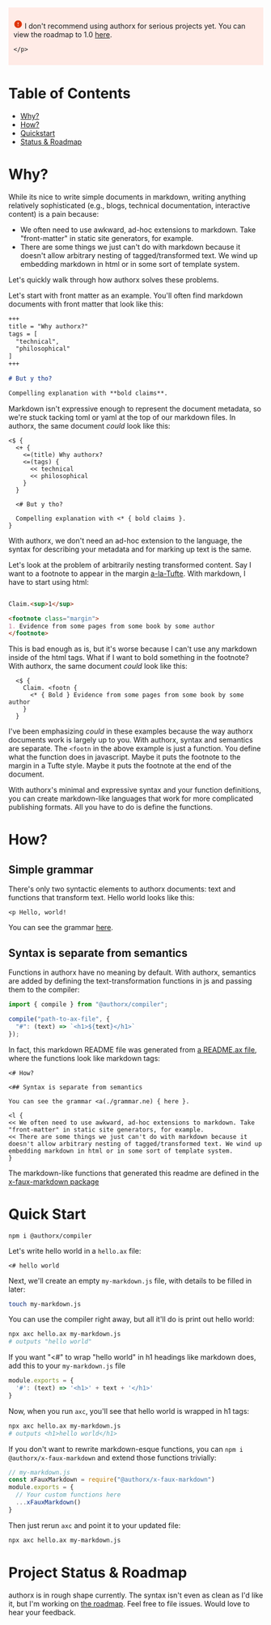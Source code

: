 
<div style="background-color: rgb(255, 235, 230); padding: 10px;">
    <p>
        <span>
            <svg xmlns="http://www.w3.org/2000/svg" viewBox="0 0 24 24" fill="rgb(222, 53, 11)" width="18px" height="18px">
                <path d="M12 2C6.48 2 2 6.48 2 12s4.48 10 10 10 10-4.48 10-10S17.52 2 12 2zm0 11c-.55 0-1-.45-1-1V8c0-.55.45-1 1-1s1 .45 1 1v4c0 .55-.45 1-1 1zm1 4h-2v-2h2v2z"/>
            </svg> 
        </span> I don't recommend using authorx for serious projects yet.
  You can view the roadmap to 1.0 <a href="#project-status--roadmap">here</a>.

    </p>
</div>

# Table of Contents

* [Why?](#why) 
* [How?](#how) 
* [Quickstart](#quick-start) 
* [Status & Roadmap](#project-status--roadmap) 


# Why?

While its nice to write simple documents in markdown, writing anything relatively sophisticated (e.g., blogs, technical documentation, interactive content) is a pain because: 

* We often need to use awkward, ad-hoc extensions to markdown. Take "front-matter" in static site generators, for example.
* There are some things we just can't do with markdown because it doesn't allow arbitrary nesting of tagged/transformed text. We wind up embedding markdown in html or in some sort of template system.


Let's quickly walk through how authorx solves these problems. 

Let's start with front matter as an example. You'll often find markdown documents with front matter that look like this:

```md
+++
title = "Why authorx?"
tags = [
  "technical", 
  "philosophical"
]
+++

# But y tho?

Compelling explanation with **bold claims**.
```

Markdown isn't expressive enough to represent the document metadata, so we're stuck tacking toml or yaml at the top of our markdown files. In authorx, the same document *could* look like this:

```ax
<$ {
  <+ {
    <=(title) Why authorx?
    <=(tags) {
      << technical
      << philosophical
    }
  }

  <# But y tho?

  Compelling explanation with <* { bold claims }.
}
```

With authorx, we don't need an ad-hoc extension to the language, the syntax for describing your metadata and for marking up text is the same.

Let's look at the problem of arbitrarily nesting transformed content. Say I want to a footnote to appear in the margin [a-la-Tufte](https://rstudio.github.io/tufte/). With markdown, I have to start using html:

```md

Claim.<sup>1</sup>

<footnote class="margin">
1. Evidence from some pages from some book by some author
</footnote>

```

This is bad enough as is, but it's worse because I can't use any markdown inside of the html tags. What if I want to bold something in the footnote? With authorx, the same document *could* look like this:

```ax
  <$ {
    Claim. <footn {
      <* { Bold } Evidence from some pages from some book by some author
    }
  }
```

I've been emphasizing *could* in these examples because the way authorx documents work is largely up to you. With authorx, syntax and semantics are separate. The `<footn` in the above example is just a function. You define what the function does in javascript. Maybe it puts the footnote to the margin in a Tufte style. Maybe it puts the footnote at the end of the document. 

With authorx's minimal and expressive syntax and your function definitions, you can create markdown-like languages that work for more complicated publishing formats. All you have to do is define the functions.

# How?

## Simple grammar

There's only two syntactic elements to authorx documents: text and functions that transform text. Hello world looks like this:

```
<p Hello, world!
```

You can see the grammar [here](https://github.com/kmdupr33/authorx/blob/master/packages/compiler/lib/grammar.ne).

## Syntax is separate from semantics 

Functions in authorx have no meaning by default. With authorx, semantics are added by defining the text-transformation functions in js and passing them to the compiler:

```js
import { compile } from "@authorx/compiler";

compile("path-to-ax-file", {
  "#": (text) => `<h1>${text}</h1>`
});
```

In fact, this markdown README file was generated from [a README.ax file](./README.ax), where the functions look like markdown tags:

```
<# How?

<## Syntax is separate from semantics  

You can see the grammar <a(./grammar.ne) { here }.

<l {
<< We often need to use awkward, ad-hoc extensions to markdown. Take "front-matter" in static site generators, for example.
<< There are some things we just can't do with markdown because it doesn't allow arbitrary nesting of tagged/transformed text. We wind up embedding markdown in html or in some sort of template system.
}
```

The markdown-like functions that generated this readme are defined in the [x-faux-markdown package](https://github.com/kmdupr33/authorx/tree/master/packages/x-faux-markdown)

# Quick Start 

```
npm i @authorx/compiler
```

Let's write hello world in a `hello.ax` file:

```
<# hello world
```

Next, we'll create an empty `my-markdown.js` file, with details to be filled in later:

```bash
touch my-markdown.js
```

You can use the compiler right away, but all it'll do is print out hello world:

```bash
npx axc hello.ax my-markdown.js
# outputs "hello world"
```

If you want "<#" to wrap "hello world" in h1 headings like markdown does, add this to your `my-markdown.js` file

```js
module.exports = { 
  '#': (text) => '<h1>' + text + '</h1>' 
}  
```

Now, when you run `axc`, you'll see that hello world is wrapped in h1 tags:

```bash
npx axc hello.ax my-markdown.js
# outputs <h1>hello world</h1>
```

If you don't want to rewrite markdown-esque functions, you can `npm i @authorx/x-faux-markdown` and extend those functions trivially:

```js
// my-markdown.js
const xFauxMarkdown = require("@authorx/x-faux-markdown")
module.exports = {
  // Your custom functions here
  ...xFauxMarkdown()  
}
```

Then just rerun `axc` and point it to your updated file:

```bash
npx axc hello.ax my-markdown.js
```

# Project Status & Roadmap 

authorx is in rough shape currently. The syntax isn't even as clean as I'd like it, but I'm working on [the roadmap](https://github.com/kmdupr33/authorx/blob/master/Roadmap.ax). Feel free to file issues. Would love to hear your feedback.


